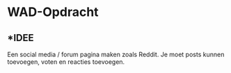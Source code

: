 # WAD-Opdracht

*IDEE
-------

Een social media / forum pagina maken zoals Reddit. Je moet posts kunnen toevoegen, voten en reacties toevoegen. 
